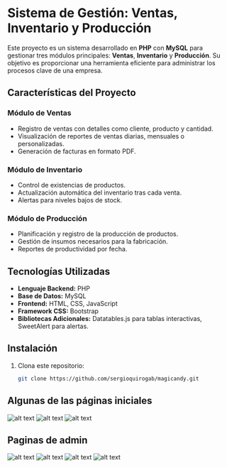 # Sistema de Gestión: Ventas, Inventario y Producción

Este proyecto es un sistema desarrollado en **PHP** con **MySQL** para gestionar tres módulos principales: **Ventas**, **Inventario** y **Producción**. Su objetivo es proporcionar una herramienta eficiente para administrar los procesos clave de una empresa.

## Características del Proyecto
### Módulo de Ventas
- Registro de ventas con detalles como cliente, producto y cantidad.
- Visualización de reportes de ventas diarias, mensuales o personalizadas.
- Generación de facturas en formato PDF.

### Módulo de Inventario
- Control de existencias de productos.
- Actualización automática del inventario tras cada venta.
- Alertas para niveles bajos de stock.

### Módulo de Producción
- Planificación y registro de la producción de productos.
- Gestión de insumos necesarios para la fabricación.
- Reportes de productividad por fecha.

## Tecnologías Utilizadas
- **Lenguaje Backend:** PHP
- **Base de Datos:** MySQL
- **Frontend:** HTML, CSS, JavaScript
- **Framework CSS:** Bootstrap 
- **Bibliotecas Adicionales:** Datatables.js para tablas interactivas, SweetAlert para alertas.

## Instalación
1. Clona este repositorio:
   ```bash
   git clone https://github.com/sergioquirogab/magicandy.git

## Algunas de las páginas iniciales
![alt text](evidencias/image.png)
![alt text](evidencias/image-1.png)
![alt text](evidencias/image-2.png)

## Paginas de admin

![alt text](evidencias/image-3.png)
![alt text](evidencias/image-4.png)
![alt text](evidencias/image-5.png)
![alt text](image-6.png)